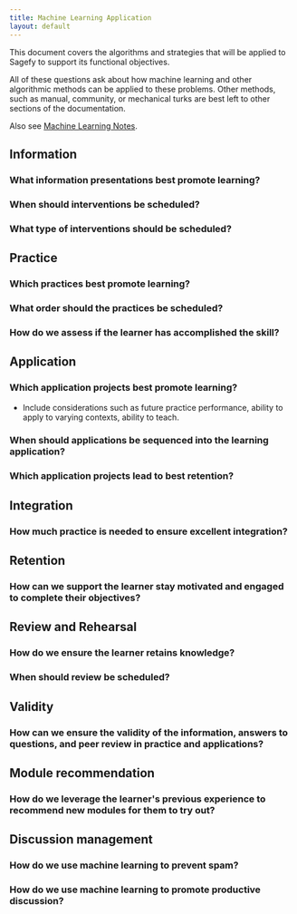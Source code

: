 ```yaml
---
title: Machine Learning Application
layout: default
---
```


This document covers the algorithms and strategies that will be applied to Sagefy to support its functional objectives.

All of these questions ask about how machine learning and other algorithmic methods can be applied to these problems. Other methods, such as manual, community, or mechanical turks are best left to other sections of the documentation.

Also see [Machine Learning Notes](/docs/machine_learning_notes).

Information
-----------

### What information presentations best promote learning?

### When should interventions be scheduled?

### What type of interventions should be scheduled?

Practice
--------

### Which practices best promote learning?

### What order should the practices be scheduled?

### How do we assess if the learner has accomplished the skill?

Application
-----------

### Which application projects best promote learning?

- Include considerations such as future practice performance, ability to apply to varying contexts, ability to teach.

### When should applications be sequenced into the learning application?

### Which application projects lead to best retention?

Integration
-----------

### How much practice is needed to ensure excellent integration?

Retention
---------

### How can we support the learner stay motivated and engaged to complete their objectives?

Review and Rehearsal
--------------------

### How do we ensure the learner retains knowledge?

### When should review be scheduled?

Validity
--------

### How can we ensure the validity of the information, answers to questions, and peer review in practice and applications?

Module recommendation
---------------------

### How do we leverage the learner's previous experience to recommend new modules for them to try out?

Discussion management
---------------------

### How do we use machine learning to prevent spam?

### How do we use machine learning to promote productive discussion?
